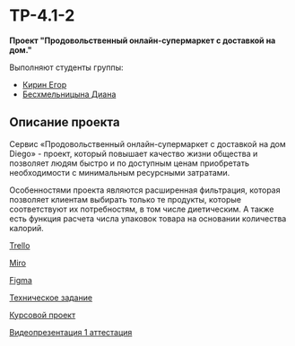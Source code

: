 # TP-4.1-2
**Проект "Продовольственный онлайн-супермаркет с доставкой на дом."**  

Выполняют студенты группы:
- [Кирин Егор](https://github.com/Zelelo622)
- [Бесхмельницына Диана](https://github.com/Diana2503)

## Описание проекта
Сервис «Продовольственный онлайн-супермаркет с доставкой на дом Diego» - проект, который повышает качество жизни общества и позволяет людям быстро и по доступным ценам приобретать необходимости с минимальным ресурсными затратами.

Особенностями проекта являются расширенная фильтрация, которая позволяет клиентам выбирать только те продукты, которые соответствуют их потребностям, в том числе диетическим. А также есть функция расчета числа упаковок товара на основании количества калорий.


[Trello](https://clck.ru/33i4yT)  

[Miro](https://miro.com/app/board/uXjVPirvLH8=/?share_link_id=660079656063)  

[Figma](https://clck.ru/33i4oo)

[Техническое задание](https://github.com/Zelelo622/TP-4.1-2/blob/main/Documentation/%D0%A2%D0%B5%D1%85%D0%BD%D0%B8%D1%87%D0%B5%D1%81%D0%BA%D0%BE%D0%B5%20%D0%B7%D0%B0%D0%B4%D0%B0%D0%BD%D0%B8%D0%B5.pdf)  

[Курсовой проект](https://github.com/Zelelo622/TP-4.1-2/blob/main/Documentation/%D0%9A%D1%83%D1%80%D1%81%D0%BE%D0%B2%D0%BE%D0%B9%20%D0%BF%D1%80%D0%BE%D0%B5%D0%BA%D1%82.pdf)  

[Видеопрезентация 1 аттестация](https://drive.google.com/drive/folders/1g1VmRtenZCSb9VgOkumfm1q9vFuxpSxW?usp=sharing)
